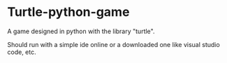 # Turtle-python-game
A game designed in python with the library "turtle".

Should run with a simple ide online or a downloaded one like visual studio code, etc.
